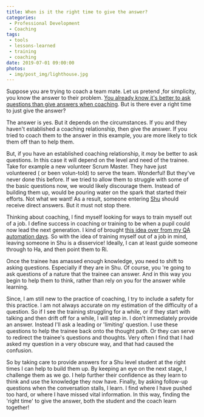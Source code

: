 ```yaml
---
title: When is it the right time to give the answer?
categories:
 - Professional Development
 - Coaching
tags:
 - tools
 - lessons-learned
 - training
 - coaching
date: 2019-07-01 09:00:00
photos: 
 - img/post_img/lighthouse.jpg
---
```

Suppose you are trying to coach a team mate. Let us pretend ,for simplicity, you know the answer to their problem. [You already know it's better to ask questions than give answers when coaching](/2019/06/24/transition-to-coaching/). But is there ever a right time to just give the answer?

The answer is yes. But it depends on the circumstances. If you and they haven't established a coaching relationship, then give the answer. If you tried to coach them to the answer in this example, you are more likely to tick them off than to help them. 

But, if you have an established coaching relationship, it _may_ be better to ask questions. In this case it will depend on the level and need of the trainee. Take for example a new volunteer Scrum Master. They have just volunteered ( or been volun-told) to serve the team. Wonderful! But they've never done this before. If we tried to allow them to struggle with some of the basic questions now, we would likely discourage them. Instead of building them up, would be pouring water on the spark that started their efforts. Not what we want! As a result, someone entering [Shu](https://en.wikipedia.org/wiki/Shuhari) should receive direct answers. But it must not stop there.

Thinking about coaching, I find myself looking for ways to train myself out of a job. I define success in coaching or training to be when a pupil could now lead the next generation. I kind of brought [this idea over from my QA automation days](/2016/11/01/how-to-increase-team-velocity-by-50-i/). So with the idea of training myself out of a job in mind,  leaving someone in Shu is a disservice! Ideally, I can at least guide someone through to Ha, and then point them to Ri. 

Once the trainee has amassed enough knowledge, you need to shift to asking questions. Especially if they are in Shu. Of course, you 're going to ask questions of a nature that the trainee can  answer. And in this way you begin to help them to think, rather than rely on you for the answer while learning. 

Since, I am still new to the practice of coaching, I try to include a safety for this practice. I am not always accurate on my estimation of the difficulty of a question. So if I see the training struggling for a while, or if they start with talking and then drift off for a while, I will step in. I don't immediately provide an answer. Instead I'll ask a leading or 'limiting' question. I use these questions to help the trainee back onto the thought path. Or they can serve to redirect the trainee's questions and thoughts. Very often I find that I had asked my question in a very obscure way, and that had caused the confusion. 

So by taking care to provide answers for a Shu level student at the right times I can help to build them up. By keeping an eye on the next stage, I challenge them as we go. I help further their confidence as they learn to think and use the knowledge they now have. Finally, by asking follow-up questions when the conversation stalls, I learn. I find where I have pushed too hard, or where I have missed vital information. In this way, finding the 'right time' to give the answer, both the student and the coach learn together!
